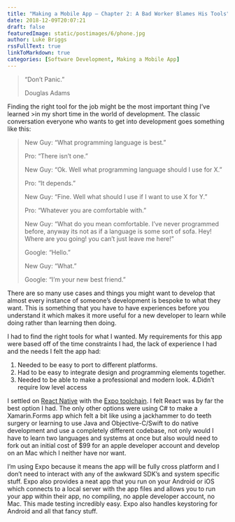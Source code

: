 ```yaml
---
title: "Making a Mobile App – Chapter 2: A Bad Worker Blames His Tools"
date: 2018-12-09T20:07:21
draft: false
featuredImage: static/postimages/6/phone.jpg
author: Luke Briggs
rssFullText: true
linkToMarkdown: true
categories: [Software Development, Making a Mobile App]
---
```

>“Don’t Panic.”
>
>Douglas Adams

Finding the right tool for the job might be the most important thing I’ve learned >in my short time in the world of development. The classic conversation everyone who wants to get into development goes something like this:

>New Guy: “What programming language is best.”
>
>Pro: “There isn’t one.”
>
>New Guy: “Ok. Well what programming language should I use for X.”
>
>Pro: “It depends.”
>
>New Guy: “Fine. Well what should I use if I want to use X for Y.”
>
>Pro: “Whatever you are comfortable with.”
>
>New Guy: “What do you mean comfortable. I’ve never programmed before,
>anyway its not as if a language is some sort of sofa. Hey! Where are you going!
> you can’t just leave me here!”
>
> Google: “Hello.”
>
> New Guy: “What.”
>
> Google: “I’m your new best friend.”

There are so many use cases and things you might want to develop that almost every instance of someone’s development is bespoke to what they want. This is something that you have to have experiences before you understand it which makes it more useful for a new developer to learn while doing rather than learning then doing.

I had to find the right tools for what I wanted. My requirements for this app were based off of the time constraints I had, the lack of experience I had and the needs I felt the app had:

1. Needed to be easy to port to different platforms.
2. Had to be easy to integrate design and programming elements together.
3. Needed to be able to make a professional and modern look.
   4.Didn’t require low level access

I settled on [React Native](https://facebook.github.io/react-native/) with the [Expo toolchain](https://expo.io/). I felt React was by far the best option I had. The only other options were using C# to make a Xamarin.Forms app which felt a bit like using a jackhammer to do teeth surgery or learning to use Java and Objective-C/Swift to do native development and use a completely different codebase, not only would I have to learn two languages and systems at once but also would need to fork out an initial cost of $99 for an apple developer account and develop on an Mac which I neither have nor want.

I’m using Expo because it means the app will be fully cross platform and I don’t need to interact with any of the awkward SDK’s and system specific stuff. Expo also provides a neat app that you run on your Android or iOS which connects to a local server with the app files and allows you to run your app within their app, no compiling, no apple developer account, no Mac. This made testing incredibly easy. Expo also handles keystoring for Android and all that fancy stuff.